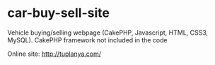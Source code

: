 # car-buy-sell-site
Vehicle buying/selling webpage (CakePHP, Javascript, HTML, CSS3, MySQL).
CakePHP framework not included in the code

Online site: http://tuplanya.com/
